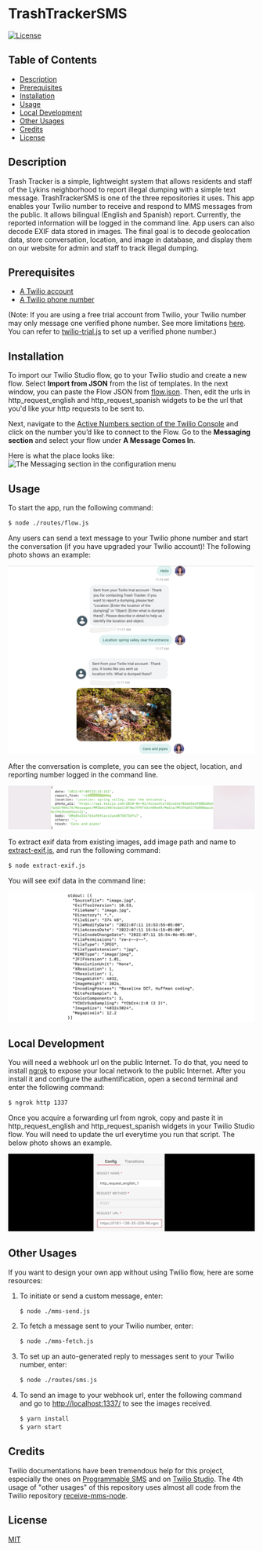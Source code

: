 # TrashTrackerSMS

[![License](https://img.shields.io/badge/License-MIT-brightgreen.svg)](https://opensource.org/licenses/MIT)

## Table of Contents
- [Description](#description)
- [Prerequisites](#prerequisites)
- [Installation](#installation)
- [Usage](#usage)
- [Local Development](#local-development)
- [Other Usages](#other-usages)
- [Credits](#credits)
- [License](#license)

## Description

Trash Tracker is a simple, lightweight system that allows residents and staff of the Lykins neighborhood to report illegal dumping with a simple text message. TrashTrackerSMS is one of the three repositories it uses. This app enables your Twilio number to receive and respond to MMS messages from the public. It allows bilingual (English and Spanish) report. Currently, the reported information will be logged in the command line. App users can also decode EXIF data stored in images. The final goal is to decode geolocation data, store conversation, location, and image in database, and display them on our website for admin and staff to track illegal dumping.


## Prerequisites

- [A Twilio account](http://www.twilio.com/referral/7fB3Je)
- [A Twilio phone number](https://www.twilio.com/docs/usage/tutorials/how-to-use-your-free-trial-account#get-your-first-twilio-phone-number)

(Note: If you are using a free trial account from Twilio, your Twilio number may only message one verified phone number. See more limitations [here](https://support.twilio.com/hc/en-us/articles/360036052753-Twilio-Free-Trial-Limitations). You can refer to [twilio-trial.js](./twilio-trial.js) to set up a verified phone number.)

## Installation

To import our Twilio Studio flow, go to your Twilio studio and create a new flow. Select **Import from JSON** from the list of templates. In the next window, you can paste the Flow JSON from [flow.json](./public/assets/flow.json). Then, edit the urls in http_request_english and http_request_spanish widgets to be the url that you'd like your http requests to be sent to.

<!-- Next, click on the Trigger Widget on the top and copy your webhook url from the Inspector Panel on the right hand. It should look like this:

```
https://webhooks.twilio.com/v1/Accounts/{AccountSid}/Flows/{FlowSid}
``` -->

Next, navigate to the [Active Numbers section of the Twilio Console](https://www.twilio.com/console/phone-numbers/incoming) and click on the number you’d like to connect to the Flow. Go to the **Messaging section** and select your flow under **A Message Comes In**.

Here is what the place looks like:
![The Messaging section in the configuration menu](https://twilio-cms-prod.s3.amazonaws.com/images/Screen_Shot_2022-02-09_at_7.42.46_PM.width-1600.png)

## Usage

To start the app, run the following command:

```bash
$ node ./routes/flow.js
```

Any users can send a text message to your Twilio phone number and start the conversation (if you have upgraded your Twilio account)! The following photo shows an example:

![Example of text communication](./public/images/example_text_communication.jpg)

After the conversation is complete, you can see the object, location, and reporting number logged in the command line.

![Example of log messages](./public/images/example_console_log.png)

To extract exif data from existing images, add image path and name to [extract-exif.js](./extract-exif.js), and run the following command:

```bash
$ node extract-exif.js
```

You will see exif data in the command line:

![Example of exif data](./public/images/example_exif.png)

## Local Development

You will need a webhook url on the public Internet. To do that, you need to install [ngrok](https://ngrok.com/download) to expose your local network to the public Internet. After you install it and configure the authentification, open a second terminal and enter the following command:

```bash
$ ngrok http 1337
```

Once you acquire a forwarding url from ngrok, copy and paste it in http_request_english and http_request_spanish widgets in your Twilio Studio flow. You will need to update the url everytime you run that script. The below photo shows an example.

![Example of http_request widget](./public/images/example_http_request_widget.png)

## Other Usages

If you want to design your own app without using Twilio flow, here are some resources: 
1. To initiate or send a custom message, enter:
    ```bash
    $ node ./mms-send.js
    ```
2. To fetch a message sent to your Twilio number, enter:
    ```bash
    $ node ./mms-fetch.js
    ```
3. To set up an auto-generated reply to messages sent to your Twilio number, enter: 
    ```bash
    $ node ./routes/sms.js
    ```
4. To send an image to your webhook url, enter the following command and go to [http://localhost:1337/](http://localhost:1337/) to see the images received.

    ```bash
    $ yarn install
    $ yarn start
    ```

## Credits
Twilio documentations have been tremendous help for this project, especially the ones on [Programmable SMS](https://www.twilio.com/docs/sms/quickstart/node#sign-up-for-twilio-and-get-a-twilio-phone-number) and on [Twilio Studio](https://www.twilio.com/docs/studio/user-guide/get-started). The 4th usage of "other usages" of this repository uses almost all code from the Twilio repository [receive-mms-node](https://github.com/TwilioDevEd/receive-mms-node).

## License

[MIT](https://opensource.org/licenses/MIT)
